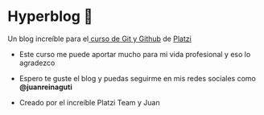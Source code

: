 # Hyperblog 💚
Un blog increíble para el[ curso de Git y Github](https://platzi.com/cursos/git-github/ " curso de Git y Github") de [Platzi](https://platzi.com/ "Platzi")

* Este curso me puede aportar mucho para mi vida profesional y eso lo agradezco

* Espero te guste el blog y puedas seguirme en mis redes sociales como **@juanreinaguti**

* Creado por el increíble Platzi Team y Juan